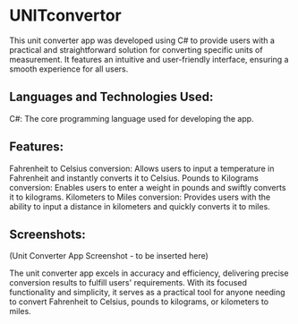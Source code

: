 # UNITconvertor
This unit converter app was developed using C# to provide users with a practical and straightforward solution for converting specific units of measurement. It features an intuitive and user-friendly interface, ensuring a smooth experience for all users.

## Languages and Technologies Used:

C#: The core programming language used for developing the app.
## Features:

Fahrenheit to Celsius conversion: Allows users to input a temperature in Fahrenheit and instantly converts it to Celsius.
Pounds to Kilograms conversion: Enables users to enter a weight in pounds and swiftly converts it to kilograms.
Kilometers to Miles conversion: Provides users with the ability to input a distance in kilometers and quickly converts it to miles.
## Screenshots:
(Unit Converter App Screenshot - to be inserted here)

The unit converter app excels in accuracy and efficiency, delivering precise conversion results to fulfill users' requirements. With its focused functionality and simplicity, it serves as a practical tool for anyone needing to convert Fahrenheit to Celsius, pounds to kilograms, or kilometers to miles.

